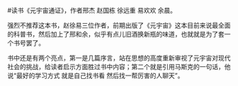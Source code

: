 \#读书《元宇宙通证》，作者邢杰 赵国栋 徐远重 易欢欢 余晨。

强烈不推荐这本书，赵徐易三位作者，前期出版了《元宇宙》这本目前来说最全面的科普书，然后加上了邢和余，似乎有点儿旧酒换新瓶的味道，也就就是为了套一个书号罢了。

书中还是有两个亮点，第一是几篇序言，站在思想的高度重新审视了元宇宙对现代社会的挑战，给读者启示方面胜过书中内容；第二个就是引用马斯克的一句话，他说“最好的学习方式 就是自己找书看 然后找一帮厉害的人聊天”。